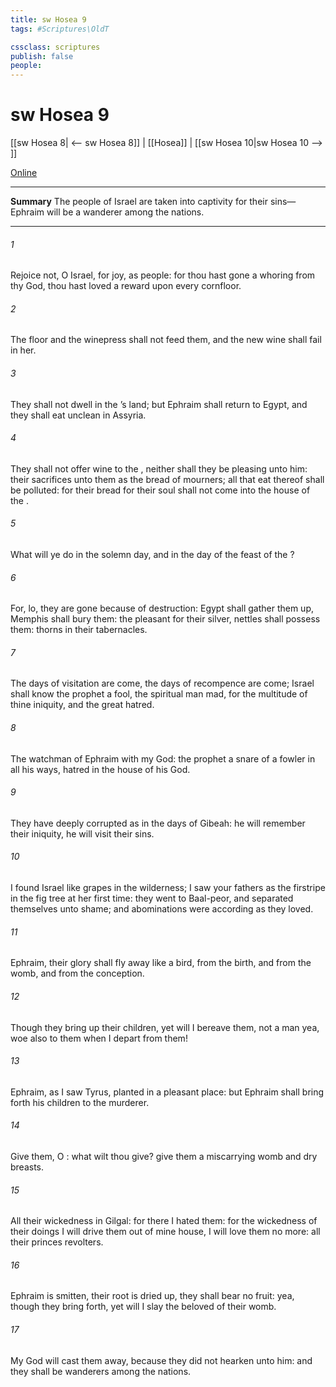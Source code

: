 ```yaml
---
title: sw Hosea 9
tags: #Scriptures\OldT

cssclass: scriptures
publish: false
people:
---
```


# sw Hosea 9
[[sw Hosea 8| <-- sw Hosea 8]] | [[Hosea]] | [[sw Hosea 10|sw Hosea 10 --> ]]

[Online](https://churchofjesuschrist.org/study/scriptures/ot/hosea/9?lang=eng)

---
__Summary__
The people of Israel are taken into captivity for their sins—Ephraim will be a wanderer among the nations.

---
###### 1 
Rejoice not, O Israel, for joy, as  people: for thou hast gone a whoring from thy God, thou hast loved a reward upon every cornfloor.

###### 2 
The floor and the winepress shall not feed them, and the new wine shall fail in her.

###### 3 
They shall not dwell in the ’s land; but Ephraim shall return to Egypt, and they shall eat unclean  in Assyria.

###### 4 
They shall not offer wine  to the , neither shall they be pleasing unto him: their sacrifices  unto them as the bread of mourners; all that eat thereof shall be polluted: for their bread for their soul shall not come into the house of the .

###### 5 
What will ye do in the solemn day, and in the day of the feast of the ?

###### 6 
For, lo, they are gone because of destruction: Egypt shall gather them up, Memphis shall bury them: the pleasant  for their silver, nettles shall possess them: thorns  in their tabernacles.

###### 7 
The days of visitation are come, the days of recompence are come; Israel shall know  the prophet  a fool, the spiritual man  mad, for the multitude of thine iniquity, and the great hatred.

###### 8 
The watchman of Ephraim  with my God:  the prophet  a snare of a fowler in all his ways,  hatred in the house of his God.

###### 9 
They have deeply corrupted  as in the days of Gibeah:  he will remember their iniquity, he will visit their sins.

###### 10 
I found Israel like grapes in the wilderness; I saw your fathers as the firstripe in the fig tree at her first time:  they went to Baal-peor, and separated themselves unto  shame; and  abominations were according as they loved.

###### 11 
 Ephraim, their glory shall fly away like a bird, from the birth, and from the womb, and from the conception.

###### 12 
Though they bring up their children, yet will I bereave them,  not  a man  yea, woe also to them when I depart from them!

###### 13 
Ephraim, as I saw Tyrus,  planted in a pleasant place: but Ephraim shall bring forth his children to the murderer.

###### 14 
Give them, O : what wilt thou give? give them a miscarrying womb and dry breasts.

###### 15 
All their wickedness  in Gilgal: for there I hated them: for the wickedness of their doings I will drive them out of mine house, I will love them no more: all their princes  revolters.

###### 16 
Ephraim is smitten, their root is dried up, they shall bear no fruit: yea, though they bring forth, yet will I slay  the beloved  of their womb.

###### 17 
My God will cast them away, because they did not hearken unto him: and they shall be wanderers among the nations.

